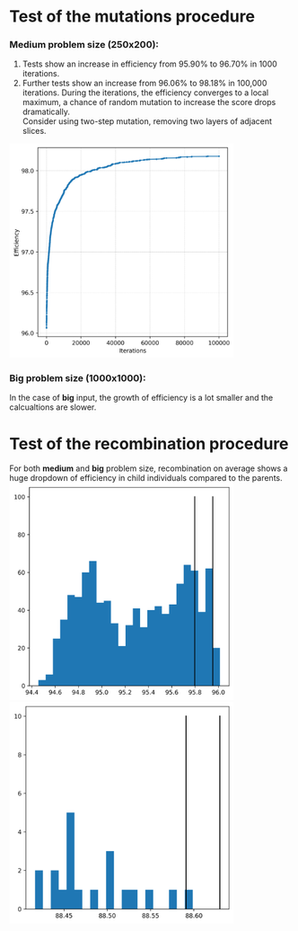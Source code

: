# Test of the mutations procedure

### Medium problem size (250x200):
1. Tests show an increase in efficiency from 95.90% to 96.70% in 1000 iterations.  
2. Further tests show an increase from 96.06% to 98.18% in 100,000 iterations.
During the iterations, the efficiency converges to a local maximum, a chance of random mutation to increase the score drops dramatically.  
Consider using two-step mutation, removing two layers of adjacent slices.
<img src="mutation_tests/convergence.png" width="400">

### Big problem size (1000x1000):
In the case of __big__ input, the growth of efficiency is a lot smaller and the calcualtions are slower.


# Test of the recombination procedure
For both __medium__ and __big__ problem size, recombination on average shows a huge dropdown of efficiency in child individuals compared to the parents. 
<img src="recombination-0_tests/recombination_test_medium.png" width="400">
<img src="recombination-0_tests/recombination_test_big.png" width="400">
